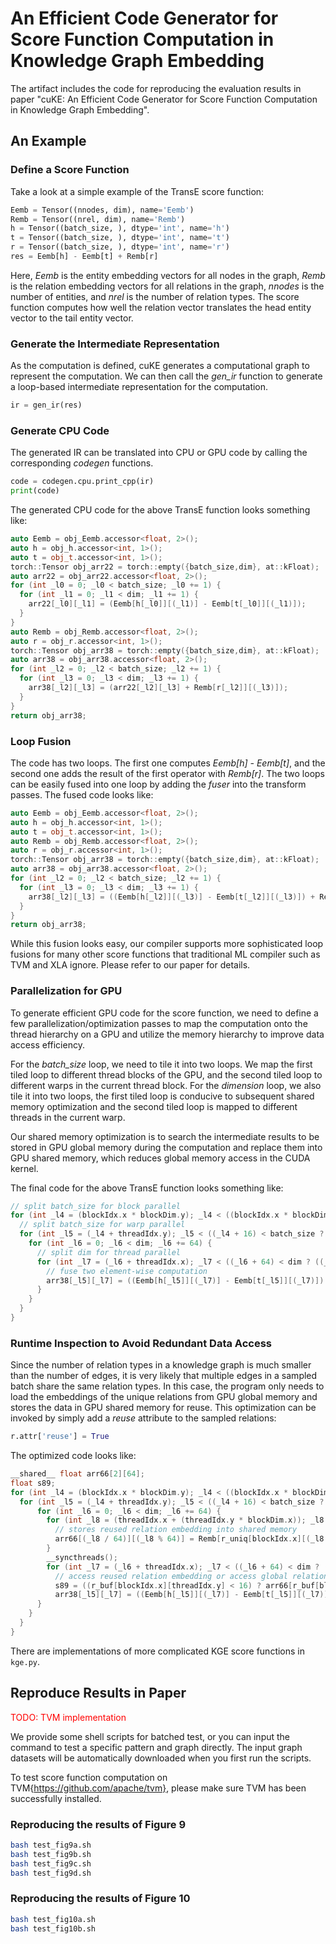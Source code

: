 # An Efficient Code Generator for Score Function Computation in Knowledge Graph Embedding

The artifact includes the code for reproducing the evaluation results in paper "cuKE: An Efficient Code Generator for Score Function Computation in Knowledge Graph Embedding".

## An Example
### Define a Score Function
Take a look at a simple example of the TransE score function:

```python
Eemb = Tensor((nnodes, dim), name='Eemb')
Remb = Tensor((nrel, dim), name='Remb')
h = Tensor((batch_size, ), dtype='int', name='h')
t = Tensor((batch_size, ), dtype='int', name='t')
r = Tensor((batch_size, ), dtype='int', name='r')
res = Eemb[h] - Eemb[t] + Remb[r]
```

Here, *Eemb* is the entity embedding vectors for all nodes in the graph, *Remb* is the relation embedding vectors for all relations in the graph, 
*nnodes* is the number of entities, and *nrel* is the number of relation types. The score function computes how well the relation vector translates the head entity vector to the tail entity vector.
### Generate the Intermediate Representation
As the computation is defined, cuKE generates a computational graph to represent the computation. 
We can then call the *gen_ir* function to generate a loop-based intermediate representation for the computation. 
```python
ir = gen_ir(res)
```
### Generate CPU Code
The generated IR can be translated into CPU or GPU code by calling the corresponding *codegen* functions.

```python
code = codegen.cpu.print_cpp(ir)
print(code)
```

The generated CPU code for the above TransE function looks something like:


```cpp
auto Eemb = obj_Eemb.accessor<float, 2>();
auto h = obj_h.accessor<int, 1>();
auto t = obj_t.accessor<int, 1>();
torch::Tensor obj_arr22 = torch::empty({batch_size,dim}, at::kFloat);
auto arr22 = obj_arr22.accessor<float, 2>();
for (int _l0 = 0; _l0 < batch_size; _l0 += 1) {
  for (int _l1 = 0; _l1 < dim; _l1 += 1) {
    arr22[_l0][_l1] = (Eemb[h[_l0]][(_l1)] - Eemb[t[_l0]][(_l1)]);
  } 
} 
auto Remb = obj_Remb.accessor<float, 2>();
auto r = obj_r.accessor<int, 1>();
torch::Tensor obj_arr38 = torch::empty({batch_size,dim}, at::kFloat);
auto arr38 = obj_arr38.accessor<float, 2>();
for (int _l2 = 0; _l2 < batch_size; _l2 += 1) {
  for (int _l3 = 0; _l3 < dim; _l3 += 1) {
    arr38[_l2][_l3] = (arr22[_l2][_l3] + Remb[r[_l2]][(_l3)]);
  } 
} 
return obj_arr38;
```

### Loop Fusion
The code has two loops. The first one computes *Eemb[h] - Eemb[t]*, and the second one adds the result of the first operator with *Remb[r]*.
The two loops can be easily fused into one loop by adding the *fuser* into the transform passes. The fused code looks like:


```cpp
auto Eemb = obj_Eemb.accessor<float, 2>();
auto h = obj_h.accessor<int, 1>();
auto t = obj_t.accessor<int, 1>();
auto Remb = obj_Remb.accessor<float, 2>();
auto r = obj_r.accessor<int, 1>();
torch::Tensor obj_arr38 = torch::empty({batch_size,dim}, at::kFloat);
auto arr38 = obj_arr38.accessor<float, 2>();
for (int _l2 = 0; _l2 < batch_size; _l2 += 1) {
  for (int _l3 = 0; _l3 < dim; _l3 += 1) {
    arr38[_l2][_l3] = ((Eemb[h[_l2]][(_l3)] - Eemb[t[_l2]][(_l3)]) + Remb[r[_l2]][(_l3)]);
  } 
} 
return obj_arr38;
```

While this fusion looks easy, our compiler supports more sophisticated loop fusions for many other score functions that traditional ML compiler such as TVM and XLA ignore. 
Please refer to our paper for details. 

### Parallelization for GPU

To generate efficient GPU code for the score function, we need to define a few parallelization/optimization passes to map the computation onto the thread hierarchy on a GPU and utilize the memory hierarchy to improve data access efficiency. 


For the *batch_size* loop, we need to tile it into two loops. We map the first tiled loop to different thread blocks of the GPU, and the second tiled loop to different warps in the current thread block. For the *dimension* loop, we also tile it into two loops, the first tiled loop is conducive to subsequent shared memory optimization and the second tiled loop is mapped to different threads in the current warp. 

Our shared memory optimization is to search the intermediate results to be stored in GPU global memory during the computation and replace them into GPU shared memory, which reduces global memory access in the CUDA kernel.

The final code for the above TransE function looks something like:
```cpp
// split batch_size for block parallel
for (int _l4 = (blockIdx.x * blockDim.y); _l4 < ((blockIdx.x * blockDim.y) + (batch_size / (batch_size/16))); _l4 += 16) {
  // split batch_size for warp parallel
  for (int _l5 = (_l4 + threadIdx.y); _l5 < ((_l4 + 16) < batch_size ? ((_l4 + 16)) : (batch_size)); _l5 += blockDim.y) {
    for (int _l6 = 0; _l6 < dim; _l6 += 64) {
      // split dim for thread parallel
      for (int _l7 = (_l6 + threadIdx.x); _l7 < ((_l6 + 64) < dim ? ((_l6 + 64)):(dim)); _l7 += blockDim.x) {
        // fuse two element-wise computation
        arr38[_l5][_l7] = ((Eemb[h[_l5]][(_l7)] - Eemb[t[_l5]][(_l7)]) + Remb[r[_l5]][(_l7)]); 
      } 
    } 
  } 
}
```

### Runtime Inspection to Avoid Redundant Data Access
Since the number of relation types in a knowledge graph is much smaller than the number of edges, it is very likely that multiple edges in a sampled batch share the same relation types. 
In this case, the program only needs to load the embeddings of the unique relations from GPU global memory and stores the data in GPU shared memory for reuse. 
This optimization can be invoked by simply add a *reuse* attribute to the sampled relations:
```python
r.attr['reuse'] = True
```

The optimized code looks like:
```cpp
__shared__ float arr66[2][64];
float s89;
for (int _l4 = (blockIdx.x * blockDim.y); _l4 < ((blockIdx.x * blockDim.y) + (batch_size / (batch_size/16))); _l4 += 16) {
  for (int _l5 = (_l4 + threadIdx.y); _l5 < ((_l4 + 16) < batch_size ? ((_l4 + 16)) : (batch_size)); _l5 += blockDim.y) {
      for (int _l6 = 0; _l6 < dim; _l6 += 64) {
        for (int _l8 = (threadIdx.x + (threadIdx.y * blockDim.x)); _l8 < (r_unique_cnt[blockIdx.x] * 64); _l8 += (blockDim.x * blockDim.y)) {
          // stores reused relation embedding into shared memory
          arr66[(_l8 / 64)][(_l8 % 64)] = Remb[r_uniq[blockIdx.x][(_l8 / 64)]][((_l8 % 64) + _l6)];
        } 
        __syncthreads();
        for (int _l7 = (_l6 + threadIdx.x); _l7 < ((_l6 + 64) < dim ? ((_l6 + 64)) : (dim)); _l7 += blockDim.x) {
          // access reused relation embedding or access global relation embedding
          s89 = ((r_buf[blockIdx.x][threadIdx.y] < 16) ? arr66[r_buf[blockIdx.x][threadIdx.y]][(_l7 - _l6)] : Remb[(r_buf[blockIdx.x][threadIdx.y] - 16)][_l7]);
          arr38[_l5][_l7] = ((Eemb[h[_l5]][(_l7)] - Eemb[t[_l5]][(_l7)]) + s89);
      } 
    } 
  } 
}
```

There are implementations of more complicated KGE score functions in ``kge.py``. 



## Reproduce Results in Paper

<span style="color:red">TODO: TVM implementation </span>

We provide some shell scripts for batched test, or you can input the command to test a specific pattern and graph directly. The input graph datasets will be automatically downloaded when you first run the scripts.

To test score function computation on TVM{https://github.com/apache/tvm}, please make sure TVM has been successfully installed.

### Reproducing the results of Figure 9
```bash
bash test_fig9a.sh
bash test_fig9b.sh
bash test_fig9c.sh
bash test_fig9d.sh
```

### Reproducing the results of Figure 10
```bash
bash test_fig10a.sh
bash test_fig10b.sh
```
